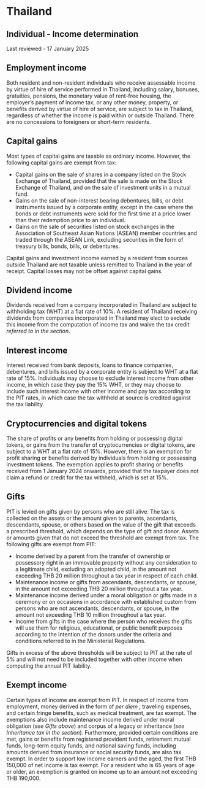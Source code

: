 # Thailand
## Individual - Income determination
Last reviewed - 17 January 2025
## Employment income
Both resident and non-resident individuals who receive assessable income by virtue of hire of service performed in Thailand, including salary, bonuses, gratuities, pensions, the monetary value of rent-free housing, the employer’s payment of income tax, or any other money, property, or benefits derived by virtue of hire of service, are subject to tax in Thailand, regardless of whether the income is paid within or outside Thailand. There are no concessions to foreigners or short-term residents.
## Capital gains
Most types of capital gains are taxable as ordinary income. However, the following capital gains are exempt from tax:
  * Capital gains on the sale of shares in a company listed on the Stock Exchange of Thailand, provided that the sale is made on the Stock Exchange of Thailand, and on the sale of investment units in a mutual fund.
  * Gains on the sale of non-interest bearing debentures, bills, or debt instruments issued by a corporate entity, except in the case where the bonds or debt instruments were sold for the first time at a price lower than their redemption price to an individual.
  * Gains on the sale of securities listed on stock exchanges in the Association of Southeast Asian Nations (ASEAN) member countries and traded through the ASEAN Link, excluding securities in the form of treasury bills, bonds, bills, or debentures.


Capital gains and investment income earned by a resident from sources outside Thailand are not taxable unless remitted to Thailand in the year of receipt.
Capital losses may not be offset against capital gains.
## Dividend income
Dividends received from a company incorporated in Thailand are subject to withholding tax (WHT) at a flat rate of 10%. A resident of Thailand receiving dividends from companies incorporated in Thailand may elect to exclude this income from the computation of income tax and waive the tax credit _referred to in the section_.
## Interest income
Interest received from bank deposits, loans to finance companies, debentures, and bills issued by a corporate entity is subject to WHT at a flat rate of 15%. Individuals may choose to exclude interest income from other income, in which case they pay the 15% WHT, or they may choose to include such interest income with other income and pay tax according to the PIT rates, in which case the tax withheld at source is credited against the tax liability.
## Cryptocurrencies and digital tokens
The share of profits or any benefits from holding or possessing digital tokens, or gains from the transfer of cryptocurrencies or digital tokens, are subject to a WHT at a flat rate of 15%.
However, there is an exemption for profit sharing or benefits derived by individuals from holding or possessing investment tokens. The exemption applies to profit sharing or benefits received from 1 January 2024 onwards, provided that the taxpayer does not claim a refund or credit for the tax withheld, which is set at 15%.
## Gifts
PIT is levied on gifts given by persons who are still alive. The tax is collected on the assets or the amount given to parents, ascendants, descendants, spouse, or others based on the value of the gift that exceeds a prescribed threshold, which depends on the type of gift and donor. Assets or amounts given that do not exceed the threshold are exempt from tax.
The following gifts are exempt from PIT:
  * Income derived by a parent from the transfer of ownership or possessory right in an immovable property without any consideration to a legitimate child, excluding an adopted child, in the amount not exceeding THB 20 million throughout a tax year in respect of each child.
  * Maintenance income or gifts from ascendants, descendants, or spouse, in the amount not exceeding THB 20 million throughout a tax year.
  * Maintenance income derived under a moral obligation or gifts made in a ceremony or on occasions in accordance with established custom from persons who are not ascendants, descendants, or spouse, in the amount not exceeding THB 10 million throughout a tax year.
  * Income from gifts in the case where the person who receives the gifts will use them for religious, educational, or public benefit purposes according to the intention of the donors under the criteria and conditions referred to in the Ministerial Regulations.


Gifts in excess of the above thresholds will be subject to PIT at the rate of 5% and will not need to be included together with other income when computing the annual PIT liability.
## Exempt income
Certain types of income are exempt from PIT. In respect of income from employment, money derived in the form of _per diem_ , traveling expenses, and certain fringe benefits, such as medical treatment, are tax exempt. The exemptions also include maintenance income derived under moral obligation (_see Gifts above_) and corpus of a legacy or inheritance (_see Inheritance tax in the section_).
Furthermore, provided certain conditions are met, gains or benefits from registered provident funds, retirement mutual funds, long-term equity funds, and national saving funds, including amounts derived from insurance or social security funds, are also tax exempt.
In order to support low income earners and the aged, the first THB 150,000 of net income is tax exempt. For a resident who is 65 years of age or older, an exemption is granted on income up to an amount not exceeding THB 190,000.
